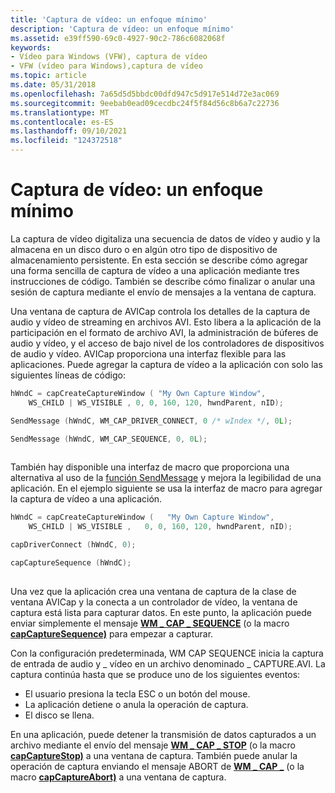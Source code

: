 ```yaml
---
title: 'Captura de vídeo: un enfoque mínimo'
description: 'Captura de vídeo: un enfoque mínimo'
ms.assetid: e39ff590-69c0-4927-90c2-786c6082068f
keywords:
- Vídeo para Windows (VFW), captura de vídeo
- VFW (vídeo para Windows),captura de vídeo
ms.topic: article
ms.date: 05/31/2018
ms.openlocfilehash: 7a65d5d5bbdc00dfd947c5d917e514d72e3ac069
ms.sourcegitcommit: 9eebab0ead09cecdbc24f5f84d56c8b6a7c22736
ms.translationtype: MT
ms.contentlocale: es-ES
ms.lasthandoff: 09/10/2021
ms.locfileid: "124372518"
---
```

# <a name="video-capture-a-minimal-approach"></a>Captura de vídeo: un enfoque mínimo

La captura de vídeo digitaliza una secuencia de datos de vídeo y audio y la almacena en un disco duro o en algún otro tipo de dispositivo de almacenamiento persistente. En esta sección se describe cómo agregar una forma sencilla de captura de vídeo a una aplicación mediante tres instrucciones de código. También se describe cómo finalizar o anular una sesión de captura mediante el envío de mensajes a la ventana de captura.

Una ventana de captura de AVICap controla los detalles de la captura de audio y vídeo de streaming en archivos AVI. Esto libera a la aplicación de la participación en el formato de archivo AVI, la administración de búferes de audio y vídeo, y el acceso de bajo nivel de los controladores de dispositivos de audio y vídeo. AVICap proporciona una interfaz flexible para las aplicaciones. Puede agregar la captura de vídeo a la aplicación con solo las siguientes líneas de código:


```C++
hWndC = capCreateCaptureWindow ( "My Own Capture Window", 
    WS_CHILD | WS_VISIBLE , 0, 0, 160, 120, hwndParent, nID);

SendMessage (hWndC, WM_CAP_DRIVER_CONNECT, 0 /* wIndex */, 0L);

SendMessage (hWndC, WM_CAP_SEQUENCE, 0, 0L);
 
```



También hay disponible una interfaz de macro que proporciona una alternativa al uso de la [función SendMessage](/windows/win32/api/winuser/nf-winuser-sendmessage) y mejora la legibilidad de una aplicación. En el ejemplo siguiente se usa la interfaz de macro para agregar la captura de vídeo a una aplicación.


```C++
hWndC = capCreateCaptureWindow (   "My Own Capture Window", 
    WS_CHILD | WS_VISIBLE ,   0, 0, 160, 120, hwndParent, nID);

capDriverConnect (hWndC, 0);

capCaptureSequence (hWndC); 
 
```



Una vez que la aplicación crea una ventana de captura de la clase de ventana AVICap y la conecta a un controlador de vídeo, la ventana de captura está lista para capturar datos. En este punto, la aplicación puede enviar simplemente el mensaje [**WM \_ CAP \_ SEQUENCE**](wm-cap-sequence.md) (o la macro [**capCaptureSequence)**](/windows/desktop/api/Vfw/nf-vfw-capcapturesequence) para empezar a capturar.

Con la configuración predeterminada, WM CAP SEQUENCE inicia la captura de entrada de audio y \_ vídeo en un archivo denominado \_ CAPTURE.AVI. La captura continúa hasta que se produce uno de los siguientes eventos:

-   El usuario presiona la tecla ESC o un botón del mouse.
-   La aplicación detiene o anula la operación de captura.
-   El disco se llena.

En una aplicación, puede detener la transmisión de datos capturados a un archivo mediante el envío del mensaje [**WM \_ CAP \_ STOP**](wm-cap-stop.md) (o la macro [**capCaptureStop)**](/windows/desktop/api/Vfw/nf-vfw-capcapturestop) a una ventana de captura. También puede anular la operación de captura enviando el mensaje ABORT de [**WM \_ CAP \_**](wm-cap-abort.md) (o la macro [**capCaptureAbort)**](/windows/desktop/api/Vfw/nf-vfw-capcaptureabort) a una ventana de captura.

 

 